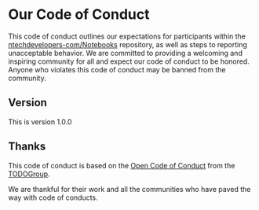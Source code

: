 # Our Code of Conduct

This code of conduct outlines our expectations for participants within
the [ntechdevelopers-com/Notebooks](https://github.com/ntechdevelopers-com/Notebooks) repository, as well as steps to
reporting unacceptable behavior. We are committed to providing a welcoming and inspiring community for all and expect
our code of conduct to be honored. Anyone who violates this code of conduct may be banned from the community.

## Version

This is version 1.0.0

## Thanks

This code of conduct is based on the [Open Code of Conduct](https://github.com/todogroup/opencodeofconduct) from
the [TODOGroup](http://todogroup.org).

We are thankful for their work and all the communities who have paved the way with code of conducts.
